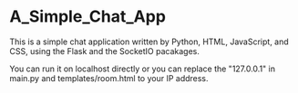 # A_Simple_Chat_App
This is a simple chat application written by Python, HTML, JavaScript, and CSS, 
using the Flask and the SocketIO pacakages. 

You can run it on localhost directly or you can replace the "127.0.0.1" in main.py and templates/room.html to your IP address.
